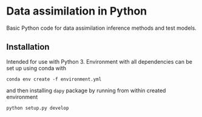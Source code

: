 # Data assimilation in Python

Basic Python code for data assimilation inference methods and test models.

## Installation

Intended for use with Python 3. Environment with all dependencies can be set up using conda with

```
conda env create -f environment.yml
```

and then installing `dapy` package by running from within created environment

```
python setup.py develop
```

